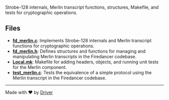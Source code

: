 <!--------------------------------------------------------------------------------->
<!-- IMPORTANT: This file is auto-generated by Driver (https://driver.ai). -------->
<!-- Manual edits may be overwritten on future commits. --------------------------->
<!--------------------------------------------------------------------------------->

Strobe-128 internals, Merlin transcript functions, structures, Makefile, and tests for cryptographic operations.


## Files
- **[fd_merlin.c](fd_merlin.c.md)**: Implements Strobe-128 internals and Merlin transcript functions for cryptographic operations.
- **[fd_merlin.h](fd_merlin.h.md)**: Defines structures and functions for managing and manipulating Merlin transcripts in the Firedancer codebase.
- **[Local.mk](Local.mk.md)**: Makefile for adding headers, objects, and running unit tests for the Merlin component.
- **[test_merlin.c](test_merlin.c.md)**: Tests the equivalence of a simple protocol using the Merlin transcript in the Firedancer codebase.

---
Made with ❤️ by [Driver](https://www.driver.ai/)